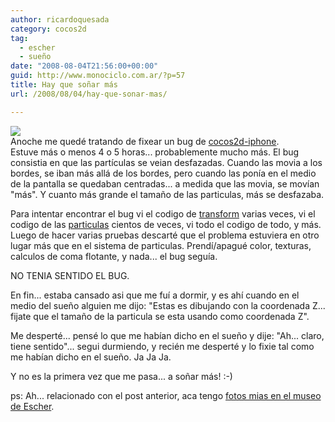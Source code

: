 ```yaml
---
author: ricardoquesada
category: cocos2d
tag:
  - escher
  - sueño
date: "2008-08-04T21:56:00+00:00"
guid: http://www.monociclo.com.ar/?p=57
title: Hay que soñar más
url: /2008/08/04/hay-que-sonar-mas/

---
```

[![](/wp-content/uploads/2008/08/1a1bc-sueno.png?w=300)](/wp-content/uploads/2008/08/1a1bc-sueno.png)  
Anoche me quedé tratando de fixear un bug de [cocos2d-iphone](http://code.google.com/p/cocos2d-iphone).  
Estuve más o menos 4 o 5 horas... probablemente mucho más. El bug consistia en que las partículas se veian desfazadas. Cuando las movia a los bordes, se iban más allá de los bordes, pero cuando las ponía en el medio de la pantalla se quedaban centradas... a medida que las movia, se movían "más". Y cuanto más grande el tamaño de las particulas, más se desfazaba.

Para intentar encontrar el bug vi el codigo de [transform](http://code.google.com/p/cocos2d-iphone/source/browse/trunk/cocos2d/CocosNode.m#185) varias veces, vi el codigo de las [particulas](http://code.google.com/p/cocos2d-iphone/source/browse/trunk/cocos2d/Particle.m) cientos de veces, vi todo el codigo de todo, y más.  
Luego de hacer varias pruebas descarté que el problema estuviera en otro lugar más que en el sistema de particulas. Prendí/apagué color, texturas, calculos de coma flotante, y nada... el bug seguía.

NO TENIA SENTIDO EL BUG.

En fin... estaba cansado asi que me fuí a dormir, y es ahí cuando en el medio del sueño alguien me dijo: "Estas es dibujando con la coordenada Z... fijate que el tamaño de la particula se esta usando como coordenada Z".

Me desperté... pensé lo que me habían dicho en el sueño y dije: "Ah... claro, tiene sentido"... segui durmiendo, y recién me desperté y lo fixie tal como me habían dicho en el sueño. Ja Ja Ja.

Y no es la primera vez que me pasa... a soñar más! :-)

ps: Ah... relacionado con el post anterior, aca tengo [fotos mias en el museo de Escher](https://photos.app.goo.gl/VhMvJDizmhvphgBq7).
